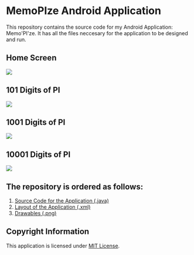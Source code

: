 # MemoPIze Android Application
 This repository contains the source code for my Android Application: Memo'PI'ze. It has all the files neccesary for the application to be designed and run.
 
## Home Screen
<img src = "./Screenshots/Index.jpg">

## 101 Digits of PI
<img src = "./Screenshots/101 Digits of Pi.jpg">

## 1001 Digits of PI
<img src = "./Screenshots/1001 Digits of Pi.jpg">

## 10001 Digits of PI
<img src = "./Screenshots/10001 Digits of Pi.jpg">

## The repository is ordered as follows:

1. [Source Code for the Application (.java)](https://github.com/muntasir-hossain314159/MemoPIze-Android-Application/tree/main/app/src/main/java/com/application/MemoPIze)
2. [Layout of the Application (.xml)](https://github.com/muntasir-hossain314159/MemoPIze-Android-Application/tree/main/app/src/main/res/layout)
3. [Drawables (.png)](https://github.com/muntasir-hossain314159/MemoPIze-Android-Application/tree/main/app/src/main/res/drawable)

## Copyright Information
This application is licensed under [MIT License](https://github.com/muntasir-hossain314159/MemoPIze-Android-Application/blob/main/LICENSE).
